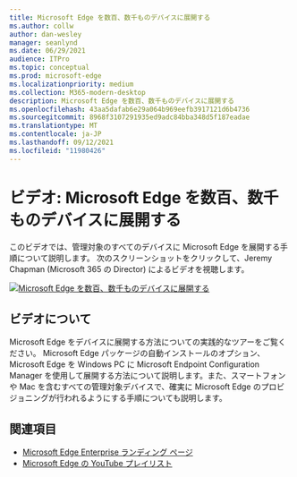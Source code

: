 ```yaml
---
title: Microsoft Edge を数百、数千ものデバイスに展開する
ms.author: collw
author: dan-wesley
manager: seanlynd
ms.date: 06/29/2021
audience: ITPro
ms.topic: conceptual
ms.prod: microsoft-edge
ms.localizationpriority: medium
ms.collection: M365-modern-desktop
description: Microsoft Edge を数百、数千ものデバイスに展開する
ms.openlocfilehash: 43aa5dafab6e29a064b969eefb3917121d6b4736
ms.sourcegitcommit: 8968f3107291935ed9adc84bba348d5f187eadae
ms.translationtype: MT
ms.contentlocale: ja-JP
ms.lasthandoff: 09/12/2021
ms.locfileid: "11980426"
---
```

# <a name="video-deploy-microsoft-edge-to-hundreds-or-thousands-of-devices"></a>ビデオ: Microsoft Edge を数百、数千ものデバイスに展開する

このビデオでは、管理対象のすべてのデバイスに Microsoft Edge を展開する手順について説明します。 次のスクリーンショットをクリックして、Jeremy Chapman (Microsoft 365 の Director) によるビデオを視聴します。

[![Microsoft Edge を数百、数千ものデバイスに展開する](media/microsoft-edge-video-deploy/0.png)](http://www.youtube.com/watch?v=o90UsN6g6NE "Deploy Microsoft Edge to hundreds or thousands of devices")

## <a name="about-the-video"></a>ビデオについて

Microsoft Edge をデバイスに展開する方法についての実践的なツアーをご覧ください。 Microsoft Edge パッケージの自動インストールのオプション、Microsoft Edge を Windows PC に Microsoft Endpoint Configuration Manager を使用して展開する方法について説明します。また、スマートフォンや Mac を含むすべての管理対象デバイスで、確実に Microsoft Edge のプロビジョニングが行われるようにする手順についても説明します。

## <a name="see-also"></a>関連項目

- [Microsoft Edge Enterprise ランディング ページ](https://aka.ms/EdgeEnterprise)
- [Microsoft Edge の YouTube プレイリスト](https://www.youtube.com/playlist?list=PLXtHYVsvn_b-uXh1tMeYpT-0iD8tD3tFy)

